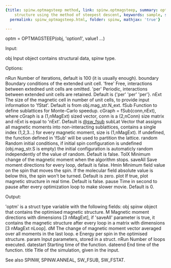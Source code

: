 ```yaml
---
{title: spinw.optmagsteep method, link: spinw.optmagsteep, summary: optimise magnetic
    structure using the method of steepest descent, keywords: sample, sidebar: sw_sidebar,
  permalink: spinw_optmagsteep.html, folder: spinw, mathjax: 'true'}

---
```

 
optm = OPTMAGSTEEP(obj, 'option1', value1 ...)
 
 
Input:
 
obj             Input object contains structural data, spinw type.
 
Options:
 
nRun      Number of iterations, default is 100 (it is usually enough).
boundary  Boundary conditions of the extended unit cell.
              'free'  Free, interactions between extedned unit cells are
                      omitted.
              'per'   Periodic, interactions between extended unit cells
                      are retained.
          Default is {'per' 'per' 'per'}.
nExt      The size of the magnetic cell in number of unit cells, to
          provide input information to 'fStat'.
          Default is from obj.mag_str.N_ext.
fSub      Function to define sublattices for Monte-Carlo speedup.
          cGraph = fSub(conn,nExt), where cGraph is a (1,nMagExt) sized
          vector, conn is a (2,nConn) size matrix and nExt is equal to
          'nExt'. Default is <a href="matlab: doc sw_fsub">@sw_fsub</a>
subLat    Vector that assigns all magnetic moments into non-interacting
          sublattices, contains a single index (1,2,3...) for every
          magnetic moment, size is (1,nMagExt). If undefined, the
          function defined in 'fSub' will be used to partition the
          lattice.
random    Random initial conditions, if initial spin configuration
          is undefined (obj.mag_str.S is empty) the initial configuration
          is automaticly random independently of the value of random.
          Default is false.
TolX      Minimum change of the magnetic moment when the algorithm stops.
saveAll   Save moment directions for every loop, default is false.
Hmin      Minimum field value on the spin that moves the spin. If the
          molecular field absolute value is below this, the spin won't be
          turned. Default is zero.
plot      If true, plot magnetic structure in real time. Default is false. 
pause     Time in second to pause after every optimization loop to make
          slower movie. Default is 0.
 
Output:
 
'optm' is a struct type variable with the following fields:
obj       spinw object that contains the optimised magnetic structure.
M         Magnetic moment directions with dimensions [3 nMagExt], if
          'saveAll' parameter is true, it contains the magnetic structure
          after every loop in a matrix with dimensions [3 nMagExt nLoop].
dM     	The change of magnetic moment vector averaged over all moments
          in the last loop.
e         Energy per spin in the optimised structure.
param     Input parameters, stored in a struct.
nRun      Number of loops executed.
datestart Starting time of the function.
dateend   End time of the function.
title     Title of the simulation, given in the input.
 
See also SPINW, SPINW.ANNEAL, SW_FSUB, SW_FSTAT.
 

